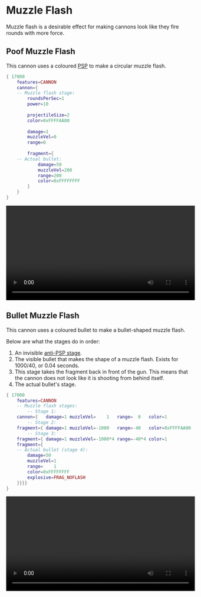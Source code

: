 # Muzzle Flash
Muzzle flash is a desirable effect for making cannons look like they fire rounds with more force.
## Poof Muzzle Flash
This cannon uses a coloured [PSP](./bullet_poofs.html?highlight=PSP#bullet-poofs) to make a circular muzzle flash.
```lua
{ 17000
	features=CANNON
    cannon={
    -- Muzzle flash stage:
        roundsPerSec=1
        power=10
		
		projectileSize=2
		color=0xFFFFAA00
		
        damage=1
        muzzleVel=0
        range=0
		
		fragment={
    -- Actual bullet:
			damage=50
			muzzleVel=200
			range=200
			color=0xFFFFFFFF
		}
    }
}
```
<video height=256 controls>
  <source src="./diagrams/frag_poof_muzzle_flash.mp4" type="video/mp4">
  Your browser does not support the video tag.
</video>

## Bullet Muzzle Flash
This cannon uses a coloured bullet to make a bullet-shaped muzzle flash.

Below are what the stages do in order:
1. An invisible [anti-PSP stage](./anti-bullet_poof_stages.md#anti-primary-spawn-poof-anti-psp-stages).
2. The visible bullet that makes the shape of a muzzle flash. Exists for 1000/40, or 0.04 seconds.
3. This stage takes the fragment back in front of the gun. This means that the cannon does not look like it is shooting from behind itself.
4. The actual bullet's stage.
```lua
{ 17000
	features=CANNON
    -- Muzzle flash stages:
        -- Stage 1:
    cannon={   damage=1 muzzleVel=    1   range=  0   color=1          roundsPerSec=10 power=10 
        -- Stage 2:
	fragment={ damage=1 muzzleVel=-1000   range=-40   color=0xFFFFAA00 explosive=FINAL              projectileSize=5 spread=0.2
        -- Stage 3:
	fragment={ damage=1 muzzleVel=-1000*4 range=-40*4 color=1          explosive=FINAL|FRAG_NOFLASH
	fragment={
    -- Actual bullet (stage 4):
		damage=50
		muzzleVel=1
		range=    1
		color=0xFFFFFFFF
		explosive=FRAG_NOFLASH
	}}}}
}
```
<video height=256 controls>
  <source src="./diagrams/frag_bullet_muzzle_flash.mp4" type="video/mp4">
  Your browser does not support the video tag.
</video>
